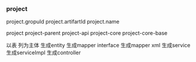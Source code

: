 

### project
project.gropuId
project.artifartId
project.name

project
project-parent
project-api
project-core
project-core-base

以表 列为主体
生成entity
生成mapper interface
生成mapper xml
生成service
生成serviceImpl
生成controller